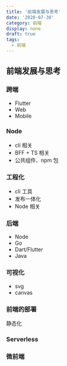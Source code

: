 ```yaml
---
title: '前端发展与思考'
date: '2020-07-30'
category: 前端
display: none
draft: true
tags:
  - 前端
---
```


## 前端发展与思考

### 跨端

- Flutter
- Web
- Mobile

### Node

- cli 相关
- BFF + TS 相关
- 公共组件、npm 包

### 工程化

- cli 工具
- 发布一体化
- Node 相关

### 后端

- Node
- Go
- Dart/Flutter
- Java

### 可视化

- svg
- canvas

### 前端的部署

静态化

### Serverless

### 微前端
